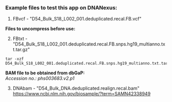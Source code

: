 ### Example files to test this app on DNANexus:

1. FBvcf - "D54_Bulk_S18_L002_001.deduplicated.recal.FB.vcf"

**Files to uncompress before use:**

2. FBtxt - "D54_Bulk_S18_L002_001.deduplicated.recal.FB.snps.hg19_multianno.txt.tar.gz"
```
tar -xzf D54_Bulk_S18_L002_001.deduplicated.recal.FB.snps.hg19_multianno.txt.tar.gz
```

**BAM file to be obtained from dbGaP:**  
_Accession no.: phs003683.v2.p1_

3. DNAbam - "D54_Bulk_DNA.deduplicated.realign.recal.bam"
https://www.ncbi.nlm.nih.gov/biosample/?term=SAMN42338949
